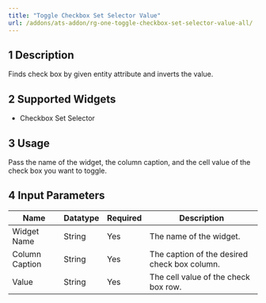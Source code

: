 ```yaml
---
title: "Toggle Checkbox Set Selector Value"
url: /addons/ats-addon/rg-one-toggle-checkbox-set-selector-value-all/
---
```


## 1 Description

Finds check box by given entity attribute and inverts the value.

## 2 Supported Widgets

* Checkbox Set Selector

## 3 Usage

Pass the name of the widget, the column caption, and the cell value of the check box you want to toggle.

## 4 Input Parameters

Name | Datatype | Required | Description
---- | -------- | ------- |---------------
Widget Name | String | Yes | The name of the widget.
Column Caption | String | Yes | The caption of the desired check box column.
Value | String | Yes | The cell value of the check box row.
